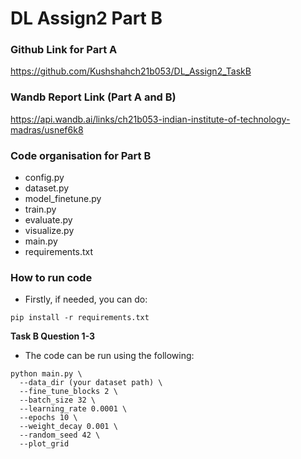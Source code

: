 # DL Assign2 Part B

### Github Link for Part A

https://github.com/Kushshahch21b053/DL_Assign2_TaskB

### Wandb Report Link (Part A and B)

https://api.wandb.ai/links/ch21b053-indian-institute-of-technology-madras/usnef6k8

### Code organisation for Part B

- config.py
- dataset.py
- model_finetune.py
- train.py
- evaluate.py
- visualize.py
- main.py
- requirements.txt

### How to run code

- Firstly, if needed, you can do:
```
pip install -r requirements.txt
```

**Task B Question 1-3**

- The code can be run using the following:
```
python main.py \
  --data_dir (your dataset path) \
  --fine_tune_blocks 2 \
  --batch_size 32 \
  --learning_rate 0.0001 \
  --epochs 10 \
  --weight_decay 0.001 \
  --random_seed 42 \
  --plot_grid
```
